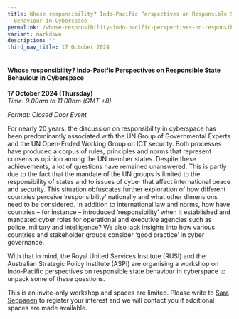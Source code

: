 ```yaml
---
title: Whose responsibility? Indo–Pacific Perspectives on Responsible State
  Behaviour in Cyberspace
permalink: /whose-responsibility-indo-pacific-perspectives-on-responsible-state-behaviour-in-cyberspace/
variant: markdown
description: ""
third_nav_title: 17 October 2024
---
```

#### **Whose responsibility? Indo-Pacific Perspectives on Responsible State Behaviour in Cyberspace**

**17 October 2024 (Thursday)**  
*Time: 9.00am to 11.00am (GMT +8)*

*Format: Closed Door Event*

For nearly 20 years, the discussion on responsibility in cyberspace has been predominantly associated with the UN Group of Governmental Experts and the UN Open-Ended Working Group on ICT security. Both processes have produced a corpus of rules, principles and norms that represent consensus opinion among the UN member states. Despite these achievements, a lot of questions have remained unanswered. This is partly due to the fact that the mandate of the UN groups is limited to the responsibility of states and to issues of cyber that affect international peace and security.
This situation obfuscates further exploration of how different countries perceive ‘responsibility’ nationally and what other dimensions need to be considered. In addition to international law and norms, how have countries – for instance – introduced ‘responsibility’ when it established and mandated cyber roles for operational and executive agencies such as police, military and intelligence? We also lack insights into how various countries and stakeholder groups consider ‘good practice’ in cyber governance.

With that in mind, the Royal United Services Institute (RUSI) and the Australian Strategic Policy Institute (ASPI) are organising a workshop on Indo-Pacific perspectives on responsible state behaviour in cyberspace to unpack some of these questions. 

This is an invite-only workshop and spaces are limited. Please write to [Sara Seppanen](mailto:SaraS@rusi.org) to register your interest and we will contact you if additional spaces are made available. 
